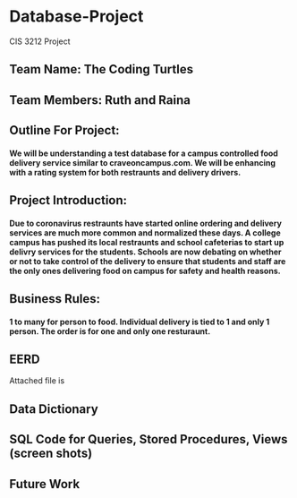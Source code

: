 # Database-Project
CIS 3212 Project
## Team Name: The Coding Turtles
## Team Members: Ruth and Raina
## Outline For Project: 
#### We will be understanding a test database for a campus controlled food delivery service similar to craveoncampus.com. We will be enhancing with a rating system for both restraunts and delivery drivers. 
## Project Introduction: 
#### Due to coronavirus restraunts have started online ordering and delivery services are much more common and normalized these days. A college campus has pushed its local restraunts and school cafeterias to start up delivry services for the students. Schools are now debating on whether or not to take control of the delivery to ensure that students and staff are the only ones delivering food on campus for safety and health reasons. 
## Business Rules: 
#### 1 to many for person to food. Individual delivery is tied to 1 and only 1 person. The order is for one and only one resturaunt. 

## EERD
Attached file is 
## Data Dictionary

## SQL Code for Queries, Stored Procedures, Views (screen shots)
## Future Work
